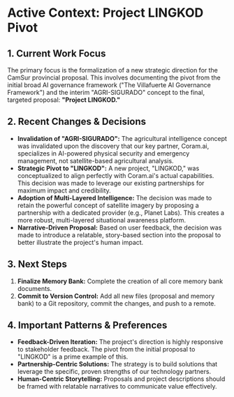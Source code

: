 # Active Context: Project LINGKOD Pivot

## 1. Current Work Focus

The primary focus is the formalization of a new strategic direction for the CamSur provincial proposal. This involves documenting the pivot from the initial broad AI governance framework ("The Villafuerte AI Governance Framework") and the interim "AGRI-SIGURADO" concept to the final, targeted proposal: **"Project LINGKOD."**

## 2. Recent Changes & Decisions

*   **Invalidation of "AGRI-SIGURADO":** The agricultural intelligence concept was invalidated upon the discovery that our key partner, Coram.ai, specializes in AI-powered physical security and emergency management, not satellite-based agricultural analysis.
*   **Strategic Pivot to "LINGKOD":** A new project, "LINGKOD," was conceptualized to align perfectly with Coram.ai's actual capabilities. This decision was made to leverage our existing partnerships for maximum impact and credibility.
*   **Adoption of Multi-Layered Intelligence:** The decision was made to retain the powerful concept of satellite imagery by proposing a partnership with a dedicated provider (e.g., Planet Labs). This creates a more robust, multi-layered situational awareness platform.
*   **Narrative-Driven Proposal:** Based on user feedback, the decision was made to introduce a relatable, story-based section into the proposal to better illustrate the project's human impact.

## 3. Next Steps

1.  **Finalize Memory Bank:** Complete the creation of all core memory bank documents.
2.  **Commit to Version Control:** Add all new files (proposal and memory bank) to a Git repository, commit the changes, and push to a remote.

## 4. Important Patterns & Preferences

*   **Feedback-Driven Iteration:** The project's direction is highly responsive to stakeholder feedback. The pivot from the initial proposal to "LINGKOD" is a prime example of this.
*   **Partnership-Centric Solutions:** The strategy is to build solutions that leverage the specific, proven strengths of our technology partners.
*   **Human-Centric Storytelling:** Proposals and project descriptions should be framed with relatable narratives to communicate value effectively.
